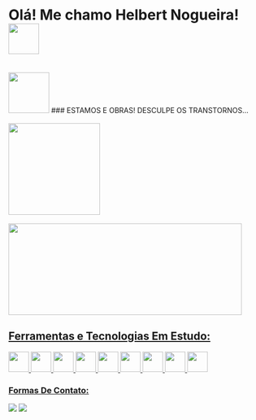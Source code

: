 # Olá! Me chamo Helbert Nogueira! <img src="https://emojipedia-us.s3.amazonaws.com/source/skype/289/man-astronaut_1f468-200d-1f680.png" width="60">

<br/>

<img src="https://img.icons8.com/external-microdots-premium-microdot-graphic/344/external-construction-engineer-construction-microdots-premium-microdot-graphic-8.png" width="80"> 
### ESTAMOS E OBRAS! DESCULPE OS TRANSTORNOS...

<br/>

 <br/>
 <div>
  <a href="https://github.com/helbertnogueira">
  <img height="180em" src="https://github-readme-stats.vercel.app/api?username=helbertnogueira&show_icons=true&theme=tokyonight&include_all_commits=true&count_private=true"/>
   </br>
 </br>
  <img width="459em"height="180em" src="https://github-readme-stats.vercel.app/api/top-langs/?username=helbertnogueira&layout=compact&langs_count=7&theme=tokyonight"/> 
</div>

## Ferramentas e Tecnologias Em Estudo:

<div style="inline_block">
    <img alt="" height="40" width="40" src="https://img.icons8.com/external-flatart-icons-flat-flatarticons/344/external-settings-statistical-analysis-flatart-icons-flat-flatarticons.png">
    <img alt="" height="40" width="40" src="https://img.icons8.com/color/452/amazon-web-services.png">
    <img alt="" height="40" width="40" src="https://img.icons8.com/color/344/html-5--v1.png">
    <img alt="" height="40" width="40" src="https://img.icons8.com/color/344/css3.png">
    <img alt="" height="40" width="40" src="https://img.icons8.com/color/344/python--v1.png">
    <img alt="" height="40" width="40" src="https://img.icons8.com/color/344/javascript--v1.png">
    <img alt="" height="40" width="40" src="https://img.icons8.com/color/344/nodejs.png">
    <img alt="" height="40" width="40" src="https://img.icons8.com/color/344/mysql-logo.png">
    <img alt="" height="40" width="40" src="https://img.icons8.com/nolan/344/docker.png">
    
</div>

 <!--Estou aprendendo:
    <img alt="" height="40" width="40" src="https://img.icons8.com/color/344/html-5--v1.png">
    <img alt="" height="40" width="40" src="https://img.icons8.com/color/344/css3.png">
    <img alt="" height="40" width="40" src="https://img.icons8.com/color/344/javascript--v1.png">
    <img alt="" height="40" width="40" src="https://img.icons8.com/color/344/nodejs.png">
    <img alt="" height="40" width="40" src="https://img.icons8.com/color/344/python--v1.png">
    <img alt="" height="40" width="40" src="https://img.icons8.com/color/344/mysql-logo.png">
   <img alt="" height="40" width="40" src="https://img.icons8.com/plasticine/344/react.png">
  </br>
<div>-->
 
  ### Formas De Contato:
 
   <a href="https://www.linkedin.com/in/helbert-nogueira-jesus-de-souza-a96a7a41/" target="_blank"><img src="https://img.shields.io/badge/-LinkedIn-%230077B5?style=for-the-badge&logo=linkedin&logoColor=white" target="_blank"></a> 
  <a href = "mailto:helbert.nogueira@uni9.edu.br"><img src="https://img.shields.io/badge/-Gmail-%23333?style=for-the-badge&logo=gmail&logoColor=white" target="_blank"></a>
</div>
